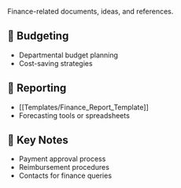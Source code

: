 



Finance-related documents, ideas, and references.

## 🧾 Budgeting
- Departmental budget planning
- Cost-saving strategies

## 💼 Reporting
- [[Templates/Finance_Report_Template]]
- Forecasting tools or spreadsheets

## 📌 Key Notes
- Payment approval process
- Reimbursement procedures
- Contacts for finance queries